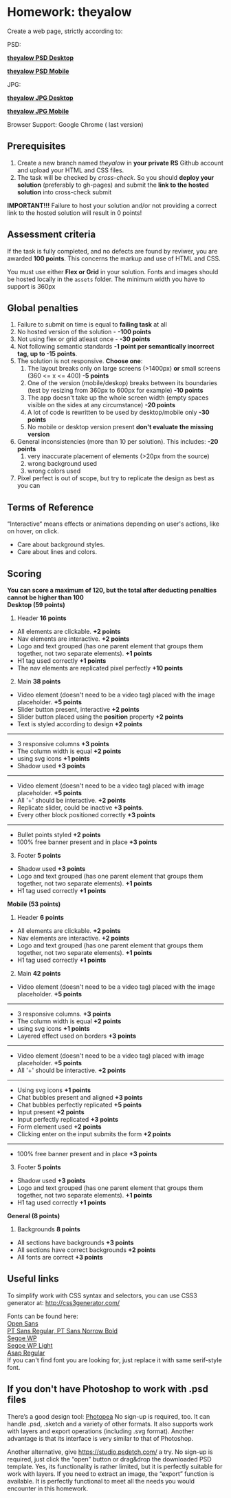 # Homework: theyalow

Create a web page, strictly according to:

PSD:

**[theyalow PSD Desktop](https://github.com/rolling-scopes-school/tasks/blob/master/tasks/markups/level-1/theyalow/THEYALOW%20Desktop.psd)**

**[theyalow PSD Mobile](https://github.com/rolling-scopes-school/tasks/blob/master/tasks/markups/level-1/theyalow/THEYALOW%20mobile.psd)**

JPG:

**[theyalow JPG Desktop](https://github.com/rolling-scopes-school/tasks/blob/master/tasks/markups/level-1/theyalow/THEYALOW%20Desktop.jpg)**

**[theyalow JPG Mobile](https://github.com/rolling-scopes-school/tasks/blob/master/tasks/markups/level-1/theyalow/THEYALOW%20mobile.jpg)**

Browser Support: Google Chrome ( last version)

## Prerequisites

1. Create a new branch named _theyalow_ in **your private RS** Github account and upload your HTML and CSS files.
2. The task will be checked by _cross-check_. So you should **deploy your solution** (preferably to gh-pages) and submit the **link to the hosted solution** into cross-check submit

**IMPORTANT!!!**
Failure to host your solution and/or not providing a correct link to the hosted solution will result in 0 points!

## Assessment criteria

If the task is fully completed, and no defects are found by reviwer, you are awarded **100 points**. This concerns the markup and use of HTML and CSS.

You must use either **Flex or Grid** in your solution. Fonts and images should be hosted locally in the `assets` folder.
The minimum width you have to support is 360px

## Global penalties

1. Failure to submit on time is equal to **failing task** at all
2. No hosted version of the solution - **-100 points**
3. Not using flex or grid atleast once - **-30 points**
4. Not following semantic standards **-1 point per semantically incorrect tag, up to -15 points**.
5. The solution is not responsive. **Choose one**:
   1. The layout breaks only on large screens (>1400px) **or** small screens (360 <= x <= 400) **-5 points**
   2. One of the version (mobile/deskop) breaks between its boundaries (test by resizing from 360px to 600px for example) **-10 points**
   3. The app doesn't take up the whole screen width (empty spaces visible on the sides at any circumstance) **-20 points**
   4. A lot of code is rewritten to be used by desktop/mobile only **-30 points**
   5. No mobile or desktop version present **don't evaluate the missing version**
6. General inconsistencies (more than 10 per solution). This includes: **-20 points**
   1. very inaccurate placement of elements (>20px from the source)
   2. wrong background used
   3. wrong colors used
7. Pixel perfect is out of scope, but try to replicate the design as best as you can

## Terms of Reference

“Interactive“ means effects or animations depending on user's actions, like on hover, on click.

- Care about background styles.
- Care about lines and colors.

## Scoring

**You can score a maximum of 120, but the total after deducting penalties cannot be higher than 100**  
**Desktop (59 points)**

1. Header **16 points**

- All elements are clickable. **+2 points**
- Nav elements are interactive. **+2 points**
- Logo and text grouped (has one parent element that groups them together, not two separate elements). **+1 points**
- H1 tag used correctly **+1 points**
- The nav elements are replicated pixel perfectly **+10 points**

2. Main **38 points**

- Video element (doesn't need to be a video tag) placed with the image placeholder. **+5 points**
- Slider button present, interactive **+2 points**
- Slider button placed using the **position** property **+2 points**
- Text is styled according to design **+2 points**

---

- 3 responsive columns **+3 points**
- The column width is equal **+2 points**
- using svg icons **+1 points**
- Shadow used **+3 points**

---

- Video element (doesn't need to be a video tag) placed with image placeholder. **+5 points**
- All '+' should be interactive. **+2 points**
- Replicate slider, could be inactive **+3 points**.
- Every other block positioned correctly **+3 points**

---

- Bullet points styled **+2 points**
- 100% free banner present and in place **+3 points**

3. Footer **5 points**

- Shadow used **+3 points**
- Logo and text grouped (has one parent element that groups them together, not two separate elements). **+1 points**
- H1 tag used correctly **+1 points**

**Mobile (53 points)**

1. Header **6 points**

- All elements are clickable. **+2 points**
- Nav elements are interactive. **+2 points**
- Logo and text grouped (has one parent element that groups them together, not two separate elements). **+1 points**
- H1 tag used correctly **+1 points**

2. Main **42 points**

- Video element (doesn't need to be a video tag) placed with the image placeholder. **+5 points**

---

- 3 responsive columns. **+3 points**
- The column width is equal **+2 points**
- using svg icons **+1 points**
- Layered effect used on borders **+3 points**

---

- Video element (doesn't need to be a video tag) placed with image placeholder. **+5 points**
- All '+' should be interactive. **+2 points**

---

- Using svg icons **+1 points**
- Chat bubbles present and aligned **+3 points**
- Chat bubbles perfectly replicated **+5 points**
- Input present **+2 points**
- Input perfectly replicated **+3 points**
- Form element used **+2 points**
- Clicking enter on the input submits the form **+2 points**

---

- 100% free banner present and in place **+3 points**

3. Footer **5 points**

- Shadow used **+3 points**
- Logo and text grouped (has one parent element that groups them together, not two separate elements). **+1 points**
- H1 tag used correctly **+1 points**

**General (8 points)**

1. Backgrounds **8 points**

- All sections have backgrounds **+3 points**
- All sections have correct backgrounds **+2 points**
- All fonts are correct **+3 points**

## Useful links

To simplify work with CSS syntax and selectors, you can use CSS3 generator at:
http://css3generator.com/

Fonts can be found here:  
[Open Sans](https://www.fontsquirrel.com/fonts/open-sans)  
[PT Sans Regular, PT Sans Norrow Bold](https://www.fontsquirrel.com/fonts/pt-sans)  
[Segoe WP](https://www.cufonfonts.com/font/segoe-wp)  
[Segoe WP Light](https://www.azfonts.net/families/segoe-wp-light.html)  
[Asap Regular](https://www.fontsquirrel.com/fonts/asap?q%5Bterm%5D=asap&q%5Bsearch_check%5D=Y)  
If you can't find font you are looking for, just replace it with same serif-style font.

## If you don't have Photoshop to work with .psd files

There’s a good design tool: [Photopea](https://www.photopea.com/)
No sign-up is required, too. It can handle .psd, .sketch and a variety of other formats.
It also supports work with layers and export operations (including .svg format).
Another advantage is that its interface is very similar to that of Photoshop.

Another alternative, give https://studio.psdetch.com/ a try.
No sign-up is required, just click the “open” button or drag&drop the downloaded PSD template. Yes, its functionality is rather limited, but it is perfectly suitable for work with layers.
If you need to extract an image, the “export” function is available.
It is perfectly functional to meet all the needs you would encounter in this homework.
